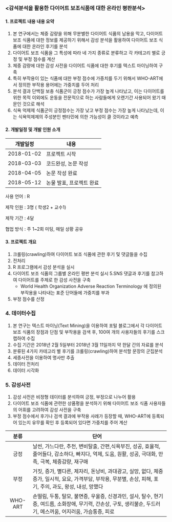 ### <감석분석을 활용한 다이어트 보조식품에 대한 온라인 평판분석>



#### 1. 프로젝트 내용 내용 요약

1. 본 연구에서는 체중 감량을 위해 무분별한 다이어트 식품의 남용을 막고, 다이어트 보조 식품에 대한 정보를 제공하기 위해서 감성 분석을 활용하여 다이어트 보조 식품에 대한 온라인 후기를 분석
2. 다이어트 보조 식품을 그 특성에 따라 네 가지 종류로 분류하고 각 카테고리 별로 긍정 및 부정 점수를 계산
3. 체중 감량에 대한 감성 사전을 다이어트 식품에 대한 후기를 텍스트 마이닝하여 구축
4. 특히 부작용이 있는 식품에 대한 부정 점수에 가중치를 두기 위해서 WHO-ART에서 정의한 부작용 용어에는 가중치를 두어 처리
5. 분석 결과 단백질 보충 식품군이 긍정 점수가 가장 높게 나타났고, 이는 다이어트를 위한 목적 이외에도 운동을 전문적으로 하는 사람들에게 오랜기간 사용되어 왔기 때문인 것으로 해석
6. 식욕 억제제 식품군이 긍정점수는 가장 낮고 부정 점수는 가장 높게 나타났는데, 이는 식욕억제제의 주성분인 펜타민에 의한 가능성이 클 것이라고 예측



#### 2. 개발일정 및 개발 인원 소개

개발일정 |  내용  
:---: | --- 
2018-01-02 | 프로젝트 시작
2018-03-03 | 코드완성, 논문 작성
2018-04-05 | 논문 작성 완료
2018-05-12 | 논물 발표, 프로젝트 완료

사용 언어 : R

제작 인원 : 3명 ( 학생2 + 교수1) 

제작 기간 : 4달

협업 방식 : 주 1~2회 미팅, 매일 상황 공유



#### 3. 프로젝트 개요
1. 크롤링(crawling)하여 다이어트 보조 식품에 관한 후기 및 댓글들을 수집
2. 전처리
3. R 프로그램에서 감성 분석을 실시
4. 다이어트 보조 식품의 그룹별 온라인 평판 분석 실시
5.SNS 댓글과 후기를 참고하여 다이어트를 주제로 한 감성 사전을 구축
   * World Health Organization Adverse Reaction Terminology 에 정의된 부작용을 나타내는 표준 단어들에 가중치를 부과
6. 부정 점수를 산정



### 4. 데이터수집
1. 본 연구는 텍스트 마이닝(Text Mining)을 이용하여 포털 블로그에서 각 다이어트 보조 식품의 장점과 단점 및 부작용을 검색 후, 100여 개의 사용자들의 후기를 스크랩하여 수집
2. 수집 기간은 2018년 2월 5일부터 2018년 3월 11일까지 약 한달 간의 자료를 분석
3. 분류된 4가지 카테고리 별 후기를 크롤링(crawling)하여 분석할 문장의 군집분석
4. 세종사전을 이용하여 명사만 추출
5. 데이터 전처리
6. 데이터 시각화 



### 5. 감성사전
1. 감성 사전은 비정형 데이터를 분석하여 긍정, 부정으로 나누어 활용
2. 다이어트 보조 식품에 관련한 상품평을 분석하기 위해 다이어트 보조 식품 사용자들의 어휘를 고려하여 감성 사전을 구축
3. 부정 점수에서 후기나 검색 결과에 부작용 사례가 등장할 때, WHO-ART에 등록되어 있는지 유무를 확인 후 등록되어 있다면 가중치를 주어 계산


분류 |  단어  
:---: | --- 
긍정 | 날씬, 가느다란, 추천, 변비탈출, 간편,식욕부진, 성공, 효율적, 줄어들다, 감소하다, 빠지다, 억제, 도움, 원활, 성공, 극대화, 만족, 극복, 체중감량, 재구매
부정 | 거짓, 증가, 별다른, 제자리, 돈낭비, 과대광고, 실망, 없다, 체중증가, 일시적, 요요, 가격부담, 부작용, 무분별, 손상, 피해, 포기, 주의, 과도, 왕성, 내성, 망했다
WHO-ART | 손떨림, 두통, 탈모, 불면증, 우울증, 신경과민, 설사, 탈수, 현기증, 여드름, 소화장애, 무기력, 간손상, 구토, 생리불순, 두드러기, 메스꺼움, 어지러움, 가슴통증, 피로










 

